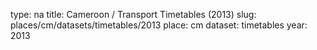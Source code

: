 type: na
title: Cameroon / Transport Timetables (2013)
slug: places/cm/datasets/timetables/2013
place: cm
dataset: timetables
year: 2013
